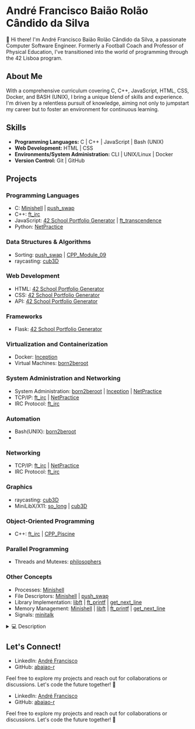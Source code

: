 # André Francisco Baião Rolão Cândido da Silva

👋 Hi there! I'm André Francisco Baião Rolão Cândido da Silva, a passionate Computer Software Engineer. Formerly a Football Coach and Professor of Physical Education, I've transitioned into the world of programming through the 42 Lisboa program.

## About Me
With a comprehensive curriculum covering C, C++, JavaScript, HTML, CSS, Docker, and BASH (UNIX), I bring a unique blend of skills and experience. I'm driven by a relentless pursuit of knowledge, aiming not only to jumpstart my career but to foster an environment for continuous learning.

## Skills

- **Programming Languages:** C | C++ | JavaScript | Bash (UNIX)
- **Web Development:** HTML | CSS
- **Environments/System Administration:** CLI | UNIX/Linux | Docker
- **Version Control:** Git | GitHub


## Projects

### Programming Languages
- C: [Minishell](https://github.com/abaiao-r/minishell) | [push_swap](https://github.com/abaiao-r/push_swap)
- C++: [ft_irc](https://github.com/abaiao-r/ft_irc)
- JavaScript: [42 School Portfolio Generator](https://github.com/abaiao-r/42-Portfolio-Generator) | [ft_transcendence](https://github.com/abaiao-r/ft_transcendence)
- Python: [NetPractice](https://github.com/abaiao-r/NetPractice)

### Data Structures & Algorithms
- Sorting: [push_swap](https://github.com/abaiao-r/push_swap) | [CPP_Module_09]()
- raycasting: [cub3D]()
 

### Web Development
- HTML: [42 School Portfolio Generator](https://github.com/abaiao-r/42-Portfolio-Generator)
- CSS: [42 School Portfolio Generator](https://github.com/abaiao-r/42-Portfolio-Generator)
- API: [42 School Portfolio Generator](https://github.com/abaiao-r/42-Portfolio-Generator)

### Frameworks
- Flask: [42 School Portfolio Generator](https://github.com/abaiao-r/42-Portfolio-Generator)

### Virtualization and Containerization
- Docker: [Inception](https://github.com/abaiao-r/Inception)
- Virtual Machines: [born2beroot](https://github.com/abaiao-r/born2beroot)

### System Administration and Networking
- System Administration: [born2beroot](https://github.com/abaiao-r/born2beroot) | [Inception](https://github.com/abaiao-r/Inception) | [NetPractice](https://github.com/abaiao-r/NetPractice)
- TCP/IP: [ft_irc]() | [NetPractice]()
- IRC Protocol: [ft_irc]()




### Automation
- Bash(UNIX): [born2beroot]() 
- 

### Networking
- TCP/IP: [ft_irc]() | [NetPractice]()
- IRC Protocol: [ft_irc]()

### Graphics
- raycasting: [cub3D]()
- MiniLibX/X11: [so_long]() | [cub3D]()

### Object-Oriented Programming
- C++: [ft_irc]() | [CPP_Piscine]()

### Parallel Programming
- Threads and Mutexes: [philosophers]()

### Other Concepts
- Processes: [Minishell](https://github.com/abaiao-r/minishell)
- File Descriptors: [Minishell](https://github.com/abaiao-r/minishell) | [push_swap](https://github.com/abaiao-r/push_swap)
- Library Implementation: [libft](https://github.com/abaiao-r/libft) | [ft_printf](https://github.com/abaiao-r/ft_printf) | [get_next_line](https://github.com/abaiao-r/get_next_line)
- Memory Management: [Minishell](https://github.com/abaiao-r/minishell) | [libft](https://github.com/abaiao-r/libft) | [ft_printf](https://github.com/abaiao-r/ft_printf) | [get_next_line](https://github.com/abaiao-r/get_next_line)
- Signals: [minitalk](https://github.com/abaiao-r/minitalk)


<details>
  <summary>💻 Description </summary>
  
### [42 School Portfolio Generator](https://github.com/abaiao-r/42-Portfolio-Generator)

- **Objective:** Provide 42 students with an efficient tool for generating and visualizing project portfolios.
- **Skills:** Python, Flask, CLI, UX design.
- **Relevance:** Demonstrated proficiency in API integration, automation, and web development.

### [Minishell](https://github.com/abaiao-r/minishell)

- **Objective:** Develop a robust custom shell in C, focusing on process management, file descriptors, and command execution.
- **Skills:** C programming, processes, file descriptors, command execution, etc.
- **Relevance:** Showcases expertise in low-level programming, system calls, and file descriptors.

### [libft](https://github.com/abaiao-r/libft)

- **Objective:** Implement a C library containing general-purpose functions relied upon by programs.
- **Skills:** C programming, Algorithm implementation, string manipulation, Memory manipulation, Makefile usage, Norm compliance, Error handling.
- **Relevance:** Understanding and implementing standard C library functions, enhancing C programming skills.

### [ft_printf](https://github.com/abaiao-r/ft_printf)

- **Objective:** Recode the printf() function in C, creating a library named libftprintf.a.
- **Skills:** C programming, Variadic functions, Memory management, Makefile usage, Norm compliance, Error handling.
- **Relevance:** Enhancing C programming skills, understanding variadic functions, and creating a custom printf() function.

### [get_next_line](https://github.com/abaiao-r/get_next_line)

- **Objective:** Create a function, get_next_line, which reads a line from a file descriptor.
- **Skills:** C programming, File I/O, Memory management, Static variables, Buffer handling, Function implementation, Norm compliance.
- **Relevance:** Learn a new concept in C programming (static variables), improve file reading skills, and implement a function to read lines conveniently.

### [born2beroot](https://github.com/abaiao-r/born2beroot)

- **Objective:** Set up a virtual machine with specific rules, including the installation and configuration of an operating system, security measures, and the creation of a monitoring script.
- **Skills:** System administration, Virtualization, Operating system installation and configuration, Security measures, Bash scripting, Monitoring.
- **Relevance:** Gain practical experience in setting up and securing a virtual machine, understanding system administration concepts.

### [push_swap](https://github.com/abaiao-r/push_swap)

- **Objective:** Implement a sorting algorithm in C using two stacks and a set of operations.
- **Skills:** C programming, Algorithmic thinking, Sorting algorithms, Stack manipulation, Complexity analysis, Error handling, Makefile usage, Efficient code optimization.
- **Relevance:** Develop algorithmic and sorting skills, understand complexity in sorting algorithms, and practice C programming.

### [minitalk](https://github.com/abaiao-r/minitalk)

- **Objective:** Create a small data exchange program using UNIX signals.
- **Skills:** C programming, Interprocess communication, UNIX signals, Error handling, Memory management, Makefile usage, Client-server architecture.
- **Relevance:** Familiarize with interprocess communication using signals, error handling, and efficient string transmission.

### [so_long](https://github.com/abaiao-r/so_long)

- **Objective:** Develop a small 2D game improving skills in window management, event handling, color usage, and texture management.
- **Skills:** C programming, Window management, Event handling, Game development, Graphics programming, MiniLibX library, Error handling, Memory management, Makefile usage.
- **Relevance:** Focuses on developing fundamental skills required for creating graphical applications.

### [philosophers](https://github.com/abaiao-r/philosophers)

- **Objective:** Simulate the dining philosophers problem using threads and mutexes.
- **Skills:** C programming, Threading, Mutexes, Concurrent programming, Synchronization, Resource management, Time management, Error handling, Makefile usage.
- **Relevance:** Provides hands-on experience in working with threads and mutexes, essential concepts in concurrent programming.

### [NetPractice](https://github.com/abaiao-r/NetPractice)

- **Objective:** Undertake a practical exploration of networking concepts through a System Administration exercise.
- **Skills:** Networking Concepts, Configuration Management, System Administration, Problem-Solving, Web Interface Usage, Git Repository Management.
- **Relevance:** Gain hands-on experience in networking concepts, addressing, and problem-solving related to network configurations.

### [cub3d](https://github.com/abaiao-r/cub3d)

- **Objective:** Create a 3D graphical representation of a maze inspired by the classic Wolfenstein 3D game.
- **Skills:** C programming, Algorithm implementation, Graphic design, Ray-casting, MiniLibX library usage, Mathematics in game development.
- **Relevance:** Enhance skills in C programming, algorithm implementation, and graphic design.

### [Inception](https://github.com/abaiao-r/Inception)

- **Objective:** Expand knowledge of system administration through Docker. Virtualize Docker images in a personal virtual machine, creating a small infrastructure with specific services and rules.
- **Skills:** System Administration, Docker, Virtualization, Docker Compose, Dockerfiles, NGINX, WordPress, MariaDB, TLS, Security Best Practices.
- **Relevance:** Gain practical experience in Docker usage, virtualization, and infrastructure setup.

### [CPP Piscine](https://github.com/abaiao-r/CPP_Piscine)

- **Objective:** Explore and practice C++ programming with various exercises.
- **Skills:** C++ programming, Object-oriented programming.
- **Relevance:** Delve into C++ programming and object-oriented concepts.

### [ft_irc](https://github.com/abaiao-r/ft_irc)

- **Objective:** Develop an IRC server in C++, adhering to IRC standards. Create a robust server capable of handling multiple clients simultaneously and supporting essential IRC functionalities.
- **Skills:** C++, Network Programming, IRC Protocol, TCP/IP, Non-blocking I/O, Polling, Error Handling.
- **Relevance:** Gain practical experience in network programming, socket programming, and implementing IRC server functionalities.

### [ft_transcendence](https://github.com/abaiao-r/ft_transcendence)

- **Objective:** Build a web-based platform for competitive multiplayer games.
- **Skills:** Web development (JavaScript, HTML, CSS), Full-stack development.
- **Relevance:** Focus on web development and full-stack development.

</details>
<!-- Add more projects following the same structure -->

## Let's Connect!

- LinkedIn: [André Francisco](https://linkedin.com/in/andrefrancisco-)
- GitHub: [abaiao-r](https://github.com/abaiao-r)

Feel free to explore my projects and reach out for collaborations or discussions. Let's code the future together! 🚀


- LinkedIn: [André Francisco](https://linkedin.com/in/andrefrancisco-)
- GitHub: [abaiao-r](https://github.com/abaiao-r)

Feel free to explore my projects and reach out for collaborations or discussions. Let's code the future together! 🚀
